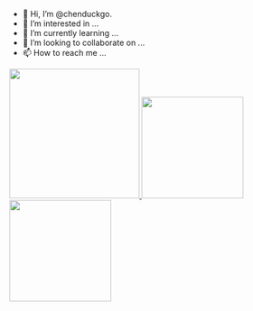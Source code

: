 - 👋 Hi, I’m @chenduckgo.
- 👀 I’m interested in ...
- 🌱 I’m currently learning ...
- 💞️ I’m looking to collaborate on ...
- 📫 How to reach me ...

<a href="/">
  <img height="230em" src="https://github-profile-summary-cards.vercel.app/api/cards/profile-details?username=chenduckgo&theme=github">
  <img height="180em" src="https://github-readme-stats.vercel.app/api?username=chenduckgo&show_icons=true&include_all_commits=true&count_private=true" />
  <img height="180em" src="https://github-readme-stats.vercel.app/api/top-langs?username=chenduckgo&layout=compact&exclude_repo=Android_Homework,rinchannowww.github.io&langs_count=8" />
</a>
